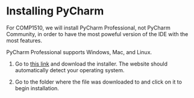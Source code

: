 # Installing PyCharm

For COMP1510, we will install PyCharm Professional, not PyCharm Community, in order to have the most poweful version of the IDE with the most features. 

PyCharm Professional supports Windows, Mac, and Linux.

1. Go to [this link](https://www.jetbrains.com/pycharm/download/) and download the installer. The website should automatically detect your operating system. 

2. Go to the folder where the file was downloaded to and click on it to begin installation.

